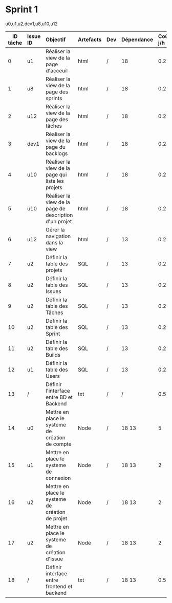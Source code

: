 # Sprint 1

u0,u1,u2,dev1,u8,u10,u12

| ID tâche | Issue ID | Objectif | Artefacts | Dev | Dépendance | Coût j/h |État |
|----|:--------|:-----------|:---------|:-----|:--------|:------| :------|
| 0 | u1 | Réaliser la view de la page d'acceuil | html | / | 18 | 0.2 |TODO |
| 1 | u8 | Réaliser la view de la page des sprints | html | / | 18 | 0.2 |TODO |
| 2 | u12 | Réaliser la view de la page des tâches | html | / | 18 | 0.2 |TODO |
| 3 | dev1 | Réaliser la view de la page du backlogs | html | / | 18 | 0.2 |TODO |
| 4 | u10 | Réaliser la view de la page qui liste les projets | html | / | 18 | 0.2 |TODO |
| 5 | u10 | Réaliser la view de la page de description d'un projet| html | / | 18 | 0.2 |TODO |
| 6 | u12 | Gérer la navigation dans la view | html | / | 13 | 0.2 |TODO |
| 7 | u2  | Définir la table des projets | SQL | / | 13 | 0.2 |TODO |
| 8 | u2  | Définir la table des Issues | SQL | / | 13 | 0.2 |TODO |
| 9 | u2  | Définir la table des Tâches | SQL | / | 13 | 0.2 |TODO |
| 10 | u2  | Définir la table des Sprint | SQL | / | 13 | 0.2 |TODO |
| 11 | u2  | Définir la table des Builds | SQL | / | 13 | 0.2 |TODO |
| 12 | u1  | Définir la table des Users | SQL | / | 13 | 0.2 |TODO |
| 13 | /  | Définir l'interface entre BD et Backend | txt | / | / | 0.5 |TODO |
| 14 | u0 | Mettre en place le systeme de création de compte | Node | / | 18 13 | 5 |TODO |
| 15 | u1 | Mettre en place le systeme de connexion | Node | / | 18 13 | 2 |TODO |
| 16 | u2 | Mettre en place le systeme de création de projet | Node | / |  18 13 | 2 |TODO |
| 17 | u2 | Mettre en place le systeme de création d'issue | Node | / |  18 13 | 2 |TODO |
| 18 | / | Définir interface entre frontend et backend | txt | / |  18 13 | 0.5 |TODO |
